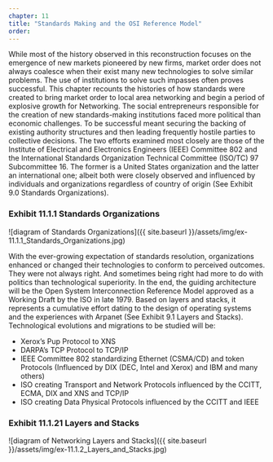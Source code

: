 ```yaml
---
chapter: 11
title: "Standards Making and the OSI Reference Model"
order: 
---
```


While most of the history observed in this reconstruction focuses on the emergence of new markets pioneered by new firms, market order does not always coalesce when their exist many new technologies to solve similar problems. The use of institutions to solve such impasses often proves successful. This chapter recounts the histories of how standards were created to bring market order to local area networking and begin a period of explosive growth for Networking. The social entrepreneurs responsible for the creation of new standards-making institutions faced more political than economic challenges. To be successful meant securing the backing of existing authority structures and then leading frequently hostile parties to collective decisions. The two efforts examined most closely are those of the Institute of Electrical and Electronics Engineers (IEEE) Committee 802 and the International Standards Organization Technical Committee (ISO/TC) 97 Subcommittee 16. The former is a United States organization and the latter an international one; albeit both were closely observed and influenced by individuals and organizations regardless of country of origin (See Exhibit 9.0 Standards Organizations).

### Exhibit 11.1.1 Standards Organizations

![diagram of Standards Organizations]({{ site.baseurl }}/assets/img/ex-11.1.1_Standards_Organizations.jpg)

With the ever-growing expectation of standards resolution, organizations enhanced or changed their technologies to conform to perceived outcomes. They were not always right. And sometimes being right had more to do with politics than technological superiority. In the end, the guiding architecture will be the Open System Interconnection Reference Model approved as a Working Draft by the ISO in late 1979. Based on layers and stacks, it represents a cumulative effort dating to the design of operating systems and the experiences with Arpanet (See Exhibit 9.1 Layers and Stacks). Technological evolutions and migrations to be studied will be:

- Xerox’s Pup Protocol to XNS
- DARPA’s TCP Protocol to TCP/IP
- IEEE Committee 802 standardizing Ethernet (CSMA/CD) and token Protocols (Influenced by DIX (DEC, Intel and Xerox) and IBM and many others)
- ISO creating Transport and Network Protocols influenced by the CCITT, ECMA, DIX and XNS and TCP/IP
- ISO creating Data Physical Protocols influenced by the CCITT and IEEE

### Exhibit 11.1.21 Layers and Stacks

![diagram of Networking Layers and Stacks]({{ site.baseurl }}/assets/img/ex-11.1.2_Layers_and_Stacks.jpg)
